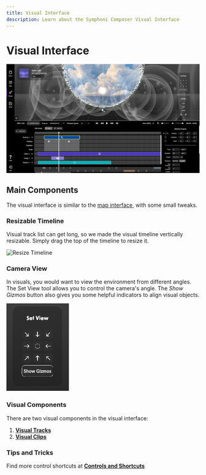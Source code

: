 ```yaml
---
title: Visual Interface
description: Learn about the Symphoni Composer Visual Interface
---
```


# Visual Interface

![Visual Interface](/img/visualinterface.png)

## Main Components
The visual interface is similar to the [map interface](/docs/map/map-interface), with some small tweaks.

### Resizable Timeline
Visual track list can get long, so we made the visual timeline vertically resizable. Simply drag the top of the timeline to resize it.

![Resize Timeline](/img/resizetimeline.gif)

### Camera View
In visuals, you would want to view the environment from different angles. The Set View tool allows you to control the camera's angle.
The _Show Gizmos_ button also gives you some helpful indicators to align visual objects.

![Set View](/img/setview.png)

### Visual Components
There are two visual components in the visual interface:
1. **[Visual Tracks](/docs/visual/editing-track)**
2. **[Visual Clips](/docs/visual/editing-clip)**

### Tips and Tricks
Find more control shortcuts at **[Controls and Shortcuts](/docs/controls)**